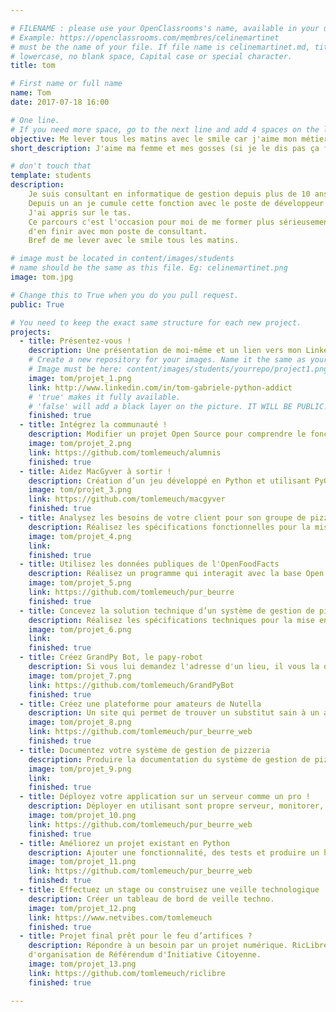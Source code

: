```yaml
---

# FILENAME : please use your OpenClassrooms's name, available in your url.
# Example: https://openclassrooms.com/membres/celinemartinet
# must be the name of your file. If file name is celinemartinet.md, title is celinemartinet.
# lowercase, no blank space, Capital case or special character.
title: tom

# First name or full name
name: Tom
date: 2017-07-18 16:00

# One line.
# If you need more space, go to the next line and add 4 spaces on the left, as in 'description'.
objective: Me lever tous les matins avec le smile car j'aime mon métier.
short_description: J'aime ma femme et mes gosses (si je le dis pas ça fait pas bien !), les barbecue avec les copains, la pétanque mais aussi le dev avec mon pote Python. 

# don't touch that
template: students
description:
    Je suis consultant en informatique de gestion depuis plus de 10 ans.
    Depuis un an je cumule cette fonction avec le poste de développeur Python/Django.
    J'ai appris sur le tas.
    Ce parcours c'est l'occasion pour moi de me former plus sérieusement et 
    d'en finir avec mon poste de consultant.
    Bref de me lever avec le smile tous les matins.

# image must be located in content/images/students
# name should be the same as this file. Eg: celinemartinet.png
image: tom.jpg

# Change this to True when you do you pull request.
public: True

# You need to keep the exact same structure for each new project.
projects:
  - title: Présentez-vous !
    description: Une présentation de moi-même et un lien vers mon LinkedIn.
    # Create a new repository for your images. Name it the same as your nickname and profile picture.
    # Image must be here: content/images/students/yourrepo/project1.png
    image: tom/projet_1.png
    link: http://www.linkedin.com/in/tom-gabriele-python-addict
    # 'true' makes it fully available.
    # 'false' will add a black layer on the picture. IT WILL BE PUBLIC!
    finished: true
  - title: Intégrez la communauté !
    description: Modifier un projet Open Source pour comprendre le fonctionnement de Git, de Github et des pull requests. 
    image: tom/projet_2.png
    link: https://github.com/tomlemeuch/alumnis
    finished: true
  - title: Aidez MacGyver à sortir !
    description: Création d’un jeu développé en Python et utilisant PyGame.
    image: tom/projet_3.png
    link: https://github.com/tomlemeuch/macgyver
    finished: true
  - title: Analysez les besoins de votre client pour son groupe de pizzerias
    description: Réalisez les spécifications fonctionnelles pour la mise en place d'un système de gestion de commande de pizza pour la société OC Pizza.
    image: tom/projet_4.png
    link: 
    finished: true
  - title: Utilisez les données publiques de l'OpenFoodFacts
    description: Réalisez un programme qui interagit avec la base Open Food Facts pour en récupérer les aliments, les comparer et proposer à l'utilisateur un substitut plus sain à l'aliment.
    image: tom/projet_5.png
    link: https://github.com/tomlemeuch/pur_beurre
    finished: true
  - title: Concevez la solution technique d’un système de gestion de pizzeria
    description: Réalisez les spécifications techniques pour la mise en place d'un système de gestion de commande de pizza pour la société OC Pizza..
    image: tom/projet_6.png
    link: 
    finished: true
  - title: Créez GrandPy Bot, le papy-robot
    description: Si vous lui demandez l'adresse d'un lieu, il vous la donnera, certes, mais agrémentée d'un long récit très intéressant.
    image: tom/projet_7.png
    link: https://github.com/tomlemeuch/GrandPyBot
    finished: true
  - title: Créez une plateforme pour amateurs de Nutella
    description: Un site qui permet de trouver un substitut sain à un aliment considéré    comme "Trop gras, trop sucré, trop salé".
    image: tom/projet_8.png
    link: https://github.com/tomlemeuch/pur_beurre_web
    finished: true
  - title: Documentez votre système de gestion de pizzeria
    description: Produire la documentation du système de gestion de pizzeria.
    image: tom/projet_9.png
    link:
    finished: true
  - title: Déployez votre application sur un serveur comme un pro !
    description: Déployer en utilisant sont propre serveur, monitorer, automatiser.
    image: tom/projet_10.png
    link: https://github.com/tomlemeuch/pur_beurre_web
    finished: true
  - title: Améliorez un projet existant en Python
    description: Ajouter une fonctionnalité, des tests et produire un hotfix.
    image: tom/projet_11.png
    link: https://github.com/tomlemeuch/pur_beurre_web
    finished: true
  - title: Effectuez un stage ou construisez une veille technologique
    description: Créer un tableau de bord de veille techno.
    image: tom/projet_12.png
    link: https://www.netvibes.com/tomlemeuch
    finished: true
  - title: Projet final prêt pour le feu d’artifices ?
    description: Répondre à un besoin par un projet numérique. RicLibre, Première application française 
    d'organisation de Référendum d'Initiative Citoyenne.
    image: tom/projet_13.png
    link: https://github.com/tomlemeuch/riclibre
    finished: true

---
```

